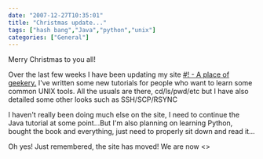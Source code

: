 ```yaml
---
date: "2007-12-27T10:35:01"
title: "Christmas update..."
tags: ["hash bang","Java","python","unix"]
categories: ["General"]
---
```


Merry Christmas to you all!

Over the last few weeks I have been updating my site [\#! - A place of geekery.][1] I've written some new tutorials for people who want to learn some common UNIX tools. All the usuals are there, cd/ls/pwd/etc but I have also detailed some other looks such as SSH/SCP/RSYNC

I haven't really been doing much else on the site, I need to continue the Java tutorial at some point...But I'm also planning on learning Python, bought the book and everything, just need to properly sit down and read it...

Oh yes! Just remembered, the site has moved! We are now <>

  [1]: http://users.aber.ac.uk/bil6
